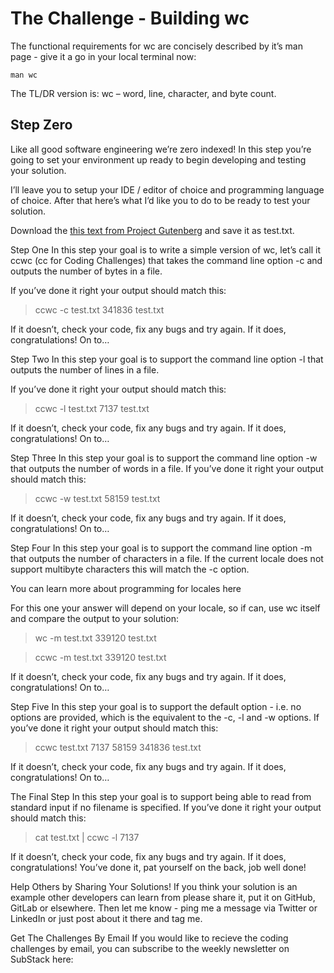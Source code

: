 # The Challenge - Building wc
The functional requirements for wc are concisely described by it’s man page - give it a go in your local terminal now:

```
man wc
```

The TL/DR version is: wc – word, line, character, and byte count.

## Step Zero
Like all good software engineering we’re zero indexed! In this step you’re going to set your environment up ready to begin developing and testing your solution.

I’ll leave you to setup your IDE / editor of choice and programming language of choice. After that here’s what I’d like you to do to be ready to test your solution.

Download the [this text from Project Gutenberg](https://www.gutenberg.org/cache/epub/132/pg132.txt) and save it as test.txt.

Step One
In this step your goal is to write a simple version of wc, let’s call it ccwc (cc for Coding Challenges) that takes the command line option -c and outputs the number of bytes in a file.

If you’ve done it right your output should match this:

>ccwc -c test.txt
  341836 test.txt

If it doesn’t, check your code, fix any bugs and try again. If it does, congratulations! On to…

Step Two
In this step your goal is to support the command line option -l that outputs the number of lines in a file.

If you’ve done it right your output should match this:

>ccwc -l test.txt
    7137 test.txt

If it doesn’t, check your code, fix any bugs and try again. If it does, congratulations! On to…

Step Three
In this step your goal is to support the command line option -w that outputs the number of words in a file. If you’ve done it right your output should match this:

>ccwc -w test.txt
   58159 test.txt

If it doesn’t, check your code, fix any bugs and try again. If it does, congratulations! On to…

Step Four
In this step your goal is to support the command line option -m that outputs the number of characters in a file. If the current locale does not support multibyte characters this will match the -c option.

You can learn more about programming for locales here

For this one your answer will depend on your locale, so if can, use wc itself and compare the output to your solution:

>wc -m test.txt
  339120 test.txt

>ccwc -m test.txt
  339120 test.txt

If it doesn’t, check your code, fix any bugs and try again. If it does, congratulations! On to…

Step Five
In this step your goal is to support the default option - i.e. no options are provided, which is the equivalent to the -c, -l and -w options. If you’ve done it right your output should match this:

>ccwc test.txt
    7137   58159  341836 test.txt

If it doesn’t, check your code, fix any bugs and try again. If it does, congratulations! On to…

The Final Step
In this step your goal is to support being able to read from standard input if no filename is specified. If you’ve done it right your output should match this:

>cat test.txt | ccwc -l
    7137

If it doesn’t, check your code, fix any bugs and try again. If it does, congratulations! You’ve done it, pat yourself on the back, job well done!

Help Others by Sharing Your Solutions!
If you think your solution is an example other developers can learn from please share it, put it on GitHub, GitLab or elsewhere. Then let me know - ping me a message via Twitter or LinkedIn or just post about it there and tag me.

Get The Challenges By Email
If you would like to recieve the coding challenges by email, you can subscribe to the weekly newsletter on SubStack here:


